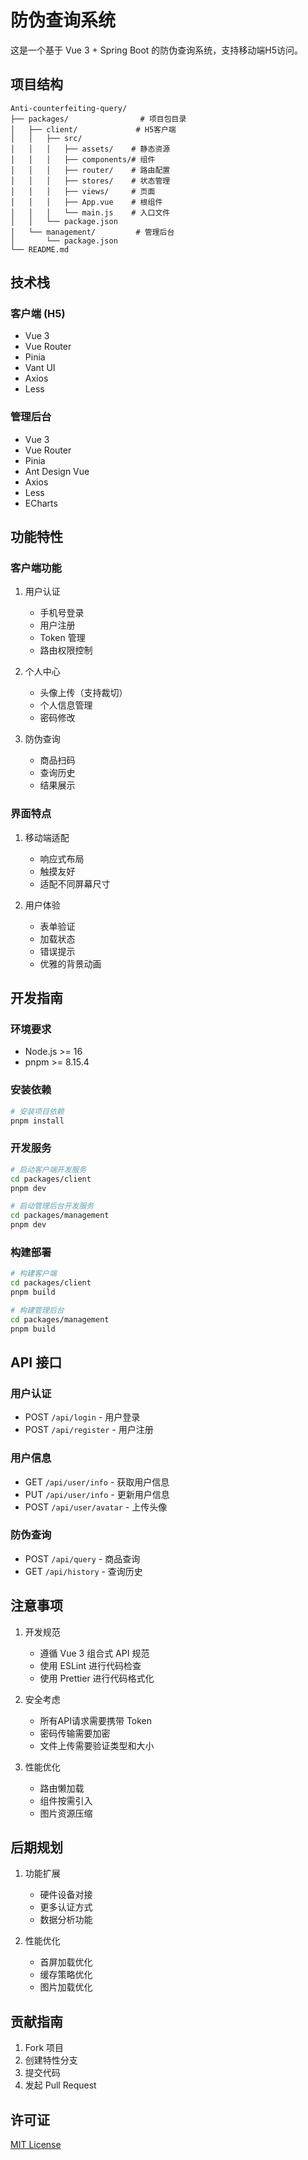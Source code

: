 # 防伪查询系统

这是一个基于 Vue 3 + Spring Boot 的防伪查询系统，支持移动端H5访问。

## 项目结构

```
Anti-counterfeiting-query/
├── packages/                # 项目包目录
│   ├── client/             # H5客户端
│   │   ├── src/
│   │   │   ├── assets/    # 静态资源
│   │   │   ├── components/# 组件
│   │   │   ├── router/    # 路由配置
│   │   │   ├── stores/    # 状态管理
│   │   │   ├── views/     # 页面
│   │   │   ├── App.vue    # 根组件
│   │   │   └── main.js    # 入口文件
│   │   └── package.json
│   └── management/         # 管理后台
│       └── package.json
└── README.md
```

## 技术栈

### 客户端 (H5)
- Vue 3
- Vue Router
- Pinia
- Vant UI
- Axios
- Less

### 管理后台
- Vue 3
- Vue Router
- Pinia
- Ant Design Vue
- Axios
- Less
- ECharts

## 功能特性

### 客户端功能
1. 用户认证
   - 手机号登录
   - 用户注册
   - Token 管理
   - 路由权限控制

2. 个人中心
   - 头像上传（支持裁切）
   - 个人信息管理
   - 密码修改

3. 防伪查询
   - 商品扫码
   - 查询历史
   - 结果展示

### 界面特点
1. 移动端适配
   - 响应式布局
   - 触摸友好
   - 适配不同屏幕尺寸

2. 用户体验
   - 表单验证
   - 加载状态
   - 错误提示
   - 优雅的背景动画

## 开发指南

### 环境要求
- Node.js >= 16
- pnpm >= 8.15.4

### 安装依赖
```bash
# 安装项目依赖
pnpm install
```

### 开发服务
```bash
# 启动客户端开发服务
cd packages/client
pnpm dev

# 启动管理后台开发服务
cd packages/management
pnpm dev
```

### 构建部署
```bash
# 构建客户端
cd packages/client
pnpm build

# 构建管理后台
cd packages/management
pnpm build
```

## API 接口

### 用户认证
- POST `/api/login` - 用户登录
- POST `/api/register` - 用户注册

### 用户信息
- GET `/api/user/info` - 获取用户信息
- PUT `/api/user/info` - 更新用户信息
- POST `/api/user/avatar` - 上传头像

### 防伪查询
- POST `/api/query` - 商品查询
- GET `/api/history` - 查询历史

## 注意事项

1. 开发规范
   - 遵循 Vue 3 组合式 API 规范
   - 使用 ESLint 进行代码检查
   - 使用 Prettier 进行代码格式化

2. 安全考虑
   - 所有API请求需要携带 Token
   - 密码传输需要加密
   - 文件上传需要验证类型和大小

3. 性能优化
   - 路由懒加载
   - 组件按需引入
   - 图片资源压缩

## 后期规划

1. 功能扩展
   - 硬件设备对接
   - 更多认证方式
   - 数据分析功能

2. 性能优化
   - 首屏加载优化
   - 缓存策略优化
   - 图片加载优化

## 贡献指南

1. Fork 项目
2. 创建特性分支
3. 提交代码
4. 发起 Pull Request

## 许可证

[MIT License](LICENSE)
